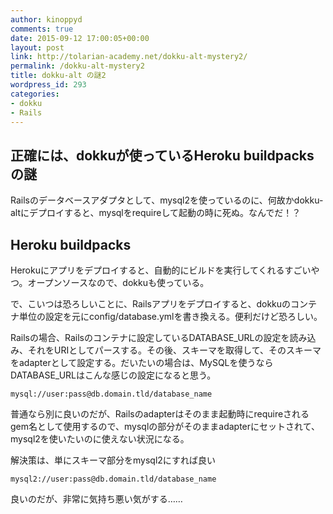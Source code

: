 ```yaml
---
author: kinoppyd
comments: true
date: 2015-09-12 17:00:05+00:00
layout: post
link: http://tolarian-academy.net/dokku-alt-mystery2/
permalink: /dokku-alt-mystery2
title: dokku-alt の謎2
wordpress_id: 293
categories:
- dokku
- Rails
---
```


## 正確には、dokkuが使っているHeroku buildpacksの謎


Railsのデータベースアダプタとして、mysql2を使っているのに、何故かdokku-altにデプロイすると、mysqlをrequireして起動の時に死ぬ。なんでだ！？


## Heroku buildpacks


Herokuにアプリをデプロイすると、自動的にビルドを実行してくれるすごいやつ。オープンソースなので、dokkuも使っている。

で、こいつは恐ろしいことに、Railsアプリをデプロイすると、dokkuのコンテナ単位の設定を元にconfig/database.ymlを書き換える。便利だけど恐ろしい。

Railsの場合、Railsのコンテナに設定しているDATABASE_URLの設定を読み込み、それをURIとしてパースする。その後、スキーマを取得して、そのスキーマをadapterとして設定する。だいたいの場合は、MySQLを使うならDATABASE_URLはこんな感じの設定になると思う。

    
    mysql://user:pass@db.domain.tld/database_name


普通なら別に良いのだが、Railsのadapterはそのまま起動時にrequireされるgem名として使用するので、mysqlの部分がそのままadapterにセットされて、mysql2を使いたいのに使えない状況になる。

解決策は、単にスキーマ部分をmysql2にすれば良い

    
    mysql2://user:pass@db.domain.tld/database_name


良いのだが、非常に気持ち悪い気がする……
